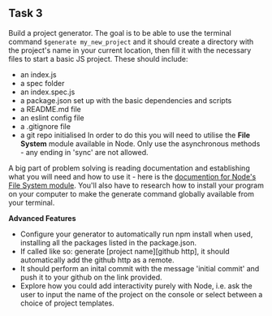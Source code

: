 ## Task 3

Build a project generator. The goal is to be able to use the terminal command `$generate my_new_project` and it should create a directory with the project's name in your current location, then fill it with the necessary files to start a basic JS project.
These should include:

* an index.js
* a spec folder
* an index.spec.js
* a package.json set up with the basic dependencies and scripts
* a README.md file
* an eslint config file
* a .gitignore file
* a git repo initialised
  In order to do this you will need to utilise the **File System** module available in Node. Only use the asynchronous methods - any ending in 'sync' are not allowed.

A big part of problem solving is reading documentation and establishing what you will need and how to use it - here is the [documention for Node's File System module](https://nodejs.org/api/fs.html). You'll also have to research how to install your program on your computer to make the generate command globally available from your terminal.

**Advanced Features**

* Configure your generator to automatically run npm install when used, installing all the packages listed in the package.json.
* If called like so: generate [project name][github http], it should automatically add the github http as a remote.
* It should perform an inital commit with the message 'initial commit' and push it to your github on the link provided.
* Explore how you could add interactivity purely with Node, i.e. ask the user to input the name of the project on the console or select between a choice of project templates.
